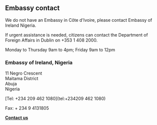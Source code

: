 ## Embassy contact

We do not have an Embassy in Côte d'Ivoire, please contact Embassy of Ireland Nigeria.

If urgent assistance is needed, citizens can contact the Department of Foreign Affairs in Dublin on +353 1 408 2000.

Monday to Thursday 9am to 4pm; Friday 9am to 12pm

### Embassy of Ireland, Nigeria

11 Negro Crescent   
Maitama District   
Abuja   
Nigeria

[Tel: +234 209 462 1080](tel:+234209 462 1080)

Fax: + 234 9 4131805

[**Contact us**](/en/nigeria/abuja/contact/)